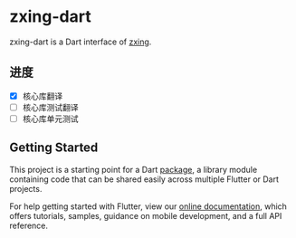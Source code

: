 # zxing-dart

zxing-dart is a Dart interface of [zxing](https://github.com/zxing/zxing).


## 进度

- [x] 核心库翻译
- [ ] 核心库测试翻译
- [ ] 核心库单元测试

## Getting Started

This project is a starting point for a Dart
[package](https://flutter.dev/developing-packages/),
a library module containing code that can be shared easily across
multiple Flutter or Dart projects.

For help getting started with Flutter, view our 
[online documentation](https://flutter.dev/docs), which offers tutorials, 
samples, guidance on mobile development, and a full API reference.
